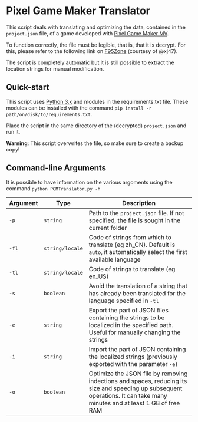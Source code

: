 <!--
 Copyright (c) 2022 MillenniumEarl
 
 This software is released under the MIT License.
 https://opensource.org/licenses/MIT
-->

# Pixel Game Maker Translator

This script deals with translating and optimizing the data, contained in the `project.json` file, of a game developed with [Pixel Game Maker MV](https://tkool.jp/act/en/index.html).

To function correctly, the file must be legible, that is, that it is decrypt. For this, please refer to the following link on [F95Zone](https://www.google.com/url?sa=t&rct=j&q=&esrc=s&source=web&cd=&cad=rja&uact=8&ved=2ahUKEwjj3Myr1vP4AhVFXvEDHcmODIcQFnoECBoQAQ&url=https%3A%2F%2Ff95zone.to%2Fthreads%2Fpixel-game-maker-mv-extractor.105950%2F&usg=AOvVaw3bguItkoSn-u3_3s_LLRrK) (courtesy of @xj47).

The script is completely automatic but it is still possible to extract the location strings for manual modification.

## Quick-start

This script uses [Python 3.x](https://www.python.org/downloads/) and modules in the requirements.txt file. These modules can be installed with the command `pip install -r path/on/disk/to/requirements.txt`.

Place the script in the same directory of the (decrypted) `project.json` and run it.

**Warning**: This script overwrites the file, so make sure to create a backup copy!

## Command-line Arguments

It is possible to have information on the various argoments using the command `python PGMTranslator.py -h`

| Argument  |     Type      |  Description |
|-----------|---------------|--------------|
|    `-p`     |    `string`     | Path to the `project.json` file. If not specified, the file is sought in the current folder  |
|    `-fl`    | `string/locale` | Code of strings from which to translate (eg zh_CN). Default is `auto`, it automatically select the first available language |
|    `-tl`    | `string/locale` | Code of strings to translate (eg en_US)  |
|    `-s`     |    `boolean`    | Avoid the translation of a string that has already been translated for the language specified in `-tl` |
|    `-e`    |    `string`     | Export the part of JSON files containing the strings to be localized in the specified path. Useful for manually changing the strings|
|    `-i`     |    `string`     | Import the part of JSON containing the localized strings (previously exported with the parameter `-e`)| from the specified path
|    `-o`     |    `boolean`    | Optimize the JSON file by removing indections and spaces, reducing its size and speeding up subsequent operations. It can take many minutes and at least 1 GB of free RAM |
